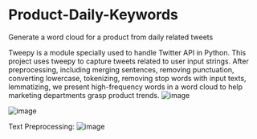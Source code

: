 # Product-Daily-Keywords
Generate a word cloud for a product from daily related tweets

Tweepy is a module specially used to handle Twitter API in Python. This project uses tweepy to capture tweets related to user input strings. After preprocessing, including merging sentences, removing punctuation, converting lowercase, tokenizing, removing stop words with input texts, lemmatizing, we present high-frequency words in a word cloud to help marketing departments grasp product trends. 
![image](https://user-images.githubusercontent.com/93064471/155463717-ad9e277c-525c-4bb8-a983-f1812b58ea53.png)

![image](https://user-images.githubusercontent.com/93064471/155463513-470f69f2-464c-46b6-8bb2-0449856dfdd9.png)

Text Preprocessing:
![image](https://user-images.githubusercontent.com/93064471/155463200-f90cc379-5e8e-479e-a510-be0f4998434f.png)




